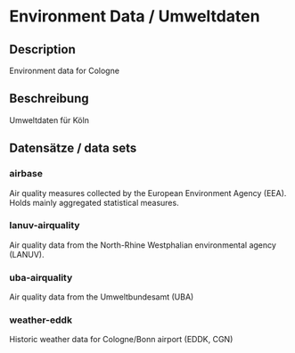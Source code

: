 Environment Data / Umweltdaten
==============================

## Description

Environment data for Cologne

## Beschreibung

Umweltdaten für Köln

## Datensätze / data sets

### airbase

Air quality measures collected by the European Environment Agency (EEA). Holds mainly aggregated statistical measures.

### lanuv-airquality

Air quality data from the North-Rhine Westphalian environmental agency (LANUV).

### uba-airquality

Air quality data from the Umweltbundesamt (UBA)

### weather-eddk

Historic weather data for Cologne/Bonn airport (EDDK, CGN)

